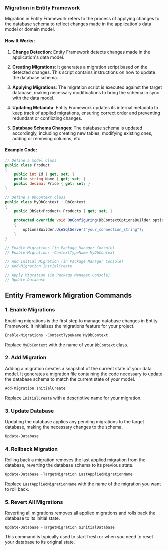 ### Migration in Entity Framework

Migration in Entity Framework refers to the process of applying changes to the database schema to reflect changes made in the application's data model or domain model.

#### How It Works:

1. **Change Detection**: Entity Framework detects changes made in the application's data model.

2. **Creating Migrations**: It generates a migration script based on the detected changes. This script contains instructions on how to update the database schema.

3. **Applying Migrations**: The migration script is executed against the target database, making necessary modifications to bring the schema in sync with the data model.

4. **Updating Metadata**: Entity Framework updates its internal metadata to keep track of applied migrations, ensuring correct order and preventing redundant or conflicting changes.

5. **Database Schema Changes**: The database schema is updated accordingly, including creating new tables, modifying existing ones, adding or removing columns, etc.

#### Example Code:

```csharp
// Define a model class
public class Product
{
    public int Id { get; set; }
    public string Name { get; set; }
    public decimal Price { get; set; }
}

// Define a DbContext class
public class MyDbContext : DbContext
{
    public DbSet<Product> Products { get; set; }

    protected override void OnConfiguring(DbContextOptionsBuilder optionsBuilder)
    {
        optionsBuilder.UseSqlServer("your_connection_string");
    }
}

// Enable Migrations (in Package Manager Console)
// Enable-Migrations -ContextTypeName MyDbContext

// Add Initial Migration (in Package Manager Console)
// Add-Migration InitialCreate

// Apply Migration (in Package Manager Console)
// Update-Database
```
## Entity Framework Migration Commands

### 1. Enable Migrations
Enabling migrations is the first step to manage database changes in Entity Framework. It initializes the migrations feature for your project.

```powershell
Enable-Migrations -ContextTypeName MyDbContext
```
Replace `MyDbContext` with the name of your `DbContext` class.

### 2. Add Migration
Adding a migration creates a snapshot of the current state of your data model. It generates a migration file containing the code necessary to update the database schema to match the current state of your model.

```powershell
Add-Migration InitialCreate
```
Replace `InitialCreate` with a descriptive name for your migration.


### 3. Update Database
Updating the database applies any pending migrations to the target database, making the necessary changes to the schema.

```powershell
Update-Database
```


### 4. Rollback Migration
Rolling back a migration removes the last applied migration from the database, reverting the database schema to its previous state.

```powershell
Update-Database -TargetMigration LastAppliedMigrationName
```
Replace `LastAppliedMigrationName` with the name of the migration you want to roll back.


### 5. Revert All Migrations
Reverting all migrations removes all applied migrations and rolls back the database to its initial state.
```powersheel
Update-Database -TargetMigration $InitialDatabase
```
This command is typically used to start fresh or when you need to reset your database to its original state.